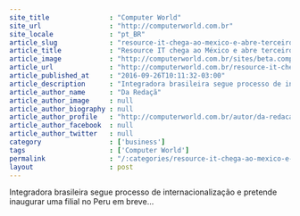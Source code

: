 ```yaml
---
site_title               : "Computer World"
site_url                 : "http://computerworld.com.br"
site_locale              : "pt_BR"
article_slug             : "resource-it-chega-ao-mexico-e-abre-terceiro-escritorio-nos-estados-unidos"
article_title            : "Resource IT chega ao México e abre terceiro escritório nos Estados Unidos"
article_image            : "http://computerworld.com.br/sites/beta.computerworld.com.br/files/news_articles/mexico.jpg"
article_url              : "http://computerworld.com.br/resource-it-chega-ao-mexico-e-abre-terceiro-escritorio-nos-estados-unidos"
article_published_at     : "2016-09-26T10:11:32-03:00"
article_description      : "Integradora brasileira segue processo de internacionalização e pretende inaugurar uma filial no Peru em breve..."
article_author_name      : "Da Redaçã"
article_author_image     : null
article_author_biography : null
article_author_profile   : "http://computerworld.com.br/autor/da-redacao"
article_author_facebook  : null
article_author_twitter   : null
category                 : ['business']
tags                     : ['Computer World']
permalink                : "/:categories/resource-it-chega-ao-mexico-e-abre-terceiro-escritorio-nos-estados-unidos/"
layout                   : post
---
```


Integradora brasileira segue processo de internacionalização e pretende inaugurar uma filial no Peru em breve...
